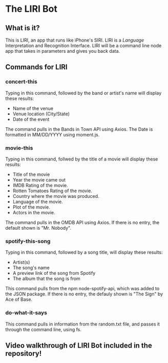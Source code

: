 # The LIRI Bot

## What is it?

This is LIRI, an app that runs like iPhone's SIRI. LIRI is a _Language_ Interpretation and Recognition Interface. LIRI will be a command line node app that takes in parameters and gives you back data.

## Commands for LIRI

### concert-this

Typing in this command, followed by the band or artist's name will display these results:

+ Name of the venue
+ Venue location (City/State)
+ Date of the event

The command pulls in the Bands in Town API using Axios. The Date is formatted in MM/DD/YYYY using moment.js.

### movie-this

Typing in this command, follwed by the title of a movie will display these results:

+ Title of the movie
+ Year the movie came out
+ IMDB Rating of the movie.
+ Rotten Tomatoes Rating of the movie.
+ Country where the movie was produced.
+ Language of the movie.
+ Plot of the movie.
+ Actors in the movie.

The command pulls in the OMDB API using Axios. 
If there is no entry, the default shown is "Mr. Nobody".

### spotify-this-song

Typing in this command, followed by a song title, will display these results:

+ Artist(s)
+ The song's name
+ A preview link of the song from Spotify
+ The album that the song is from

This command pulls from the npm node-spotify-api, which was added to the JSON package.
If there is no entry, the defauly shown is "The Sign" by Ace of Base.

### do-what-it-says

This command pulls in information from the random.txt file, and passes it through the command line, using fs.

## Video walkthrough of LIRI Bot included in the repository!
